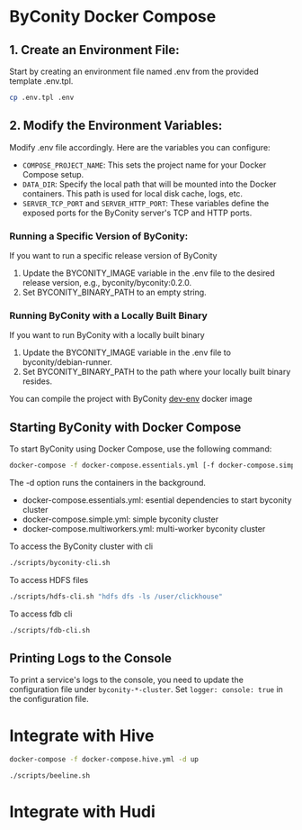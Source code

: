 # ByConity Docker Compose

## 1. Create an Environment File:

Start by creating an environment file named .env from the provided template .env.tpl.
```bash
cp .env.tpl .env
```

## 2. Modify the Environment Variables:
Modify .env file accordingly. Here are the variables you can configure:

* `COMPOSE_PROJECT_NAME`: This sets the project name for your Docker Compose setup.
* `DATA_DIR`: Specify the local path that will be mounted into the Docker containers. This path is used for local disk cache, logs, etc.
* `SERVER_TCP_PORT` and `SERVER_HTTP_PORT`: These variables define the exposed ports for the ByConity server's TCP and HTTP ports.

### Running a Specific Version of ByConity:

If you want to run a specific release version of ByConity
1. Update the BYCONITY_IMAGE variable in the .env file to the desired release version, e.g., byconity/byconity:0.2.0.
2. Set BYCONITY_BINARY_PATH to an empty string.

### Running ByConity with a Locally Built Binary

If you want to run ByConity with a locally built binary
1. Update the BYCONITY_IMAGE variable in the .env file to byconity/debian-runner.
2. Set BYCONITY_BINARY_PATH to the path where your locally built binary resides.

You can compile the project with ByConity [dev-env](../debian/dev-env/README.md) docker image

## Starting ByConity with Docker Compose
To start ByConity using Docker Compose, use the following command:
```bash
docker-compose -f docker-compose.essentials.yml [-f docker-compose.simple.yml] up [-d]
```

The -d option runs the containers in the background.
* docker-compose.essentials.yml: esential dependencies to start byconity cluster
* docker-compose.simple.yml: simple byconity cluster
* docker-compose.multiworkers.yml: multi-worker byconity cluster

To access the ByConity cluster with cli
```bash
./scripts/byconity-cli.sh
```

To access HDFS files
```bash
./scripts/hdfs-cli.sh "hdfs dfs -ls /user/clickhouse"
```

To access fdb cli
```bash
./scripts/fdb-cli.sh
```

## Printing Logs to the Console
To print a service's logs to the console, you need to update the configuration file under `byconity-*-cluster`. Set `logger: console: true` in the configuration file.

# Integrate with Hive
```bash
docker-compose -f docker-compose.hive.yml -d up

./scripts/beeline.sh
```

# Integrate with Hudi
